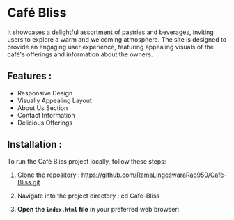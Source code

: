 # Café Bliss
It showcases a delightful assortment of pastries and beverages, inviting users to explore a warm and welcoming atmosphere. The site is designed to provide an engaging user experience, featuring appealing visuals of the café's offerings and information about the owners.

## Features :
- Responsive Design
- Visually Appealing Layout
- About Us Section
- Contact Information
- Delicious Offerings

## Installation :
To run the Café Bliss project locally, follow these steps:
1. Clone the repository :
   https://github.com/RamaLingeswaraRao950/Cafe-Bliss.git

2. Navigate into the project directory :
   cd Cafe-Bliss

3. **Open the `index.html` file** in your preferred web browser:
